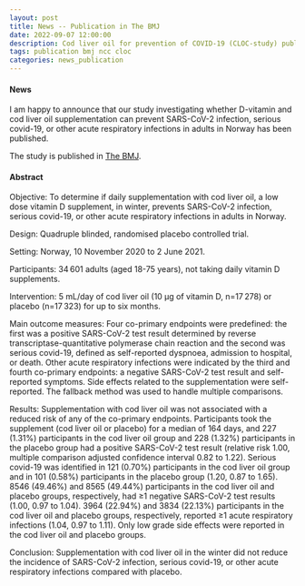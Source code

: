 ```yaml
---
layout: post
title: News -- Publication in The BMJ
date: 2022-09-07 12:00:00
description: Cod liver oil for prevention of COVID-19 (CLOC-study) published in The BMJ
tags: publication bmj ncc cloc
categories: news_publication
---
```


#### News
I am happy to announce that our study investigating whether D-vitamin and cod liver oil supplementation can prevent SARS-CoV-2 infection, serious covid-19, or other acute respiratory infections in adults in Norway has been published. 

The study is published in [The BMJ](https://www.bmj.com/content/378/bmj-2022-071245.long).

#### Abstract
Objective: To determine if daily supplementation with cod liver oil, a low dose vitamin D supplement, in winter, prevents SARS-CoV-2 infection, serious covid-19, or other acute respiratory infections in adults in Norway.

Design: Quadruple blinded, randomised placebo controlled trial.

Setting: Norway, 10 November 2020 to 2 June 2021.

Participants: 34 601 adults (aged 18-75 years), not taking daily vitamin D supplements.

Intervention: 5 mL/day of cod liver oil (10 µg of vitamin D, n=17 278) or placebo (n=17 323) for up to six months.

Main outcome measures: Four co-primary endpoints were predefined: the first was a positive SARS-CoV-2 test result determined by reverse transcriptase-quantitative polymerase chain reaction and the second was serious covid-19, defined as self-reported dyspnoea, admission to hospital, or death. Other acute respiratory infections were indicated by the third and fourth co-primary endpoints: a negative SARS-CoV-2 test result and self-reported symptoms. Side effects related to the supplementation were self-reported. The fallback method was used to handle multiple comparisons.

Results: Supplementation with cod liver oil was not associated with a reduced risk of any of the co-primary endpoints. Participants took the supplement (cod liver oil or placebo) for a median of 164 days, and 227 (1.31%) participants in the cod liver oil group and 228 (1.32%) participants in the placebo group had a positive SARS-CoV-2 test result (relative risk 1.00, multiple comparison adjusted confidence interval 0.82 to 1.22). Serious covid-19 was identified in 121 (0.70%) participants in the cod liver oil group and in 101 (0.58%) participants in the placebo group (1.20, 0.87 to 1.65). 8546 (49.46%) and 8565 (49.44%) participants in the cod liver oil and placebo groups, respectively, had ≥1 negative SARS-CoV-2 test results (1.00, 0.97 to 1.04). 3964 (22.94%) and 3834 (22.13%) participants in the cod liver oil and placebo groups, respectively, reported ≥1 acute respiratory infections (1.04, 0.97 to 1.11). Only low grade side effects were reported in the cod liver oil and placebo groups.

Conclusion: Supplementation with cod liver oil in the winter did not reduce the incidence of SARS-CoV-2 infection, serious covid-19, or other acute respiratory infections compared with placebo.
